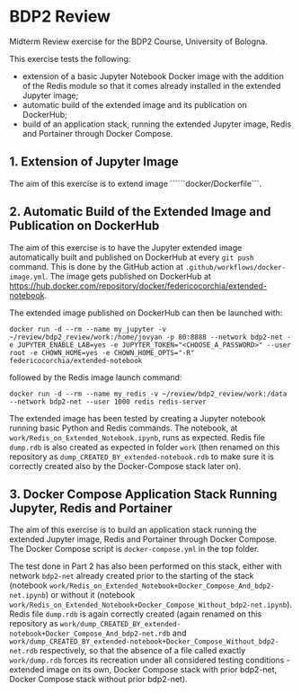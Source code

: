 # BDP2 Review
Midterm Review exercise for the BDP2 Course, University of Bologna.

This exercise tests the following:
- extension of a basic Jupyter Notebook Docker image with the addition of the Redis module so that it comes already installed in the extended Jupyter image;
- automatic build of the extended image and its publication on DockerHub;
- build of an application stack, running the extended Jupyter image, Redis and Portainer through Docker Compose.

## 1. Extension of Jupyter Image
The aim of this exercise is to extend image ``````docker/Dockerfile```.

## 2. Automatic Build of the Extended Image and Publication on DockerHub
The aim of this exercise is to have the Jupyter extended image automatically built and published on DockerHub at every ```git push``` command. This is done by the GitHub action at ```.github/workflows/docker-image.yml```. The image gets published on DockerHub at https://hub.docker.com/repository/docker/federicocorchia/extended-notebook.

The extended image published on DockerHub can then be launched with:

```docker run -d --rm --name my_jupyter -v ~/review/bdp2_review/work:/home/jovyan -p 80:8888 --network bdp2-net -e JUPYTER_ENABLE_LAB=yes -e JUPYTER_TOKEN="<CHOOSE_A_PASSWORD>" --user root -e CHOWN_HOME=yes -e CHOWN_HOME_OPTS="-R" federicocorchia/extended-notebook```

followed by the Redis image launch command:

```docker run -d --rm --name my_redis -v ~/review/bdp2_review/work:/data --network bdp2-net --user 1000 redis redis-server```

The extended image has been tested by creating a Jupyter notebook running basic Python and Redis commands. The notebook, at ```work/Redis_on_Extended_Notebook.ipynb```, runs as expected. Redis file ```dump.rdb``` is also created as expected in folder ```work``` (then renamed on this repository as ```dump_CREATED_BY_extended-notebook.rdb``` to make sure it is correctly created also by the Docker-Compose stack later on).

## 3. Docker Compose Application Stack Running Jupyter, Redis and Portainer
The aim of this exercise is to build an application stack running the extended Jupyter image, Redis and Portainer through Docker Compose. The Docker Compose script is ```docker-compose.yml``` in the top folder.

The test done in Part 2 has also been performed on this stack, either with network ```bdp2-net``` already created prior to the starting of the stack (notebook ```work/Redis_on_Extended_Notebook+Docker_Compose_And_bdp2-net.ipynb```) or without it (notebook ```work/Redis_on_Extended_Notebook+Docker_Compose_Without_bdp2-net.ipynb```). Redis file ```dump.rdb``` is again correctly created (again renamed on this repository as ```work/dump_CREATED_BY_extended-notebook+Docker_Compose_And_bdp2-net.rdb``` and ```work/dump_CREATED_BY_extended-notebook+Docker_Compose_Without_bdp2-net.rdb``` respectively, so that the absence of a file called exactly ```work/dump.rdb``` forces its recreation under all considered testing conditions - extended image on its own, Docker Compose stack with prior bdp2-net, Docker Compose stack without prior bdp2-net).

